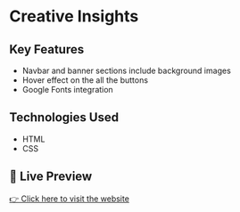 # Creative Insights

## Key Features

- Navbar and banner sections include background images
- Hover effect on the all the buttons
- Google Fonts integration

## Technologies Used

- HTML
- CSS

##

## 🔗 Live Preview

[👉 Click here to visit the website](https://ifthe16.github.io/b12-assignment-01/)





